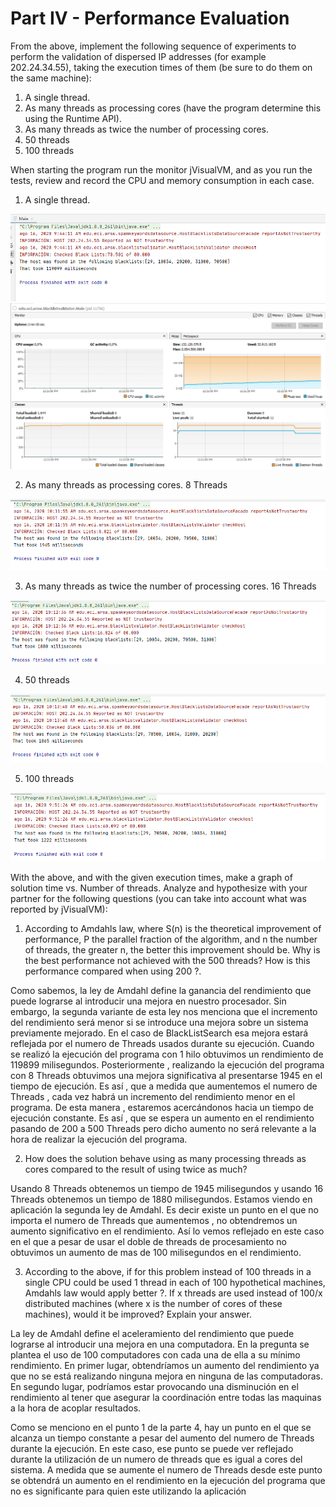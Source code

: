 # Part IV - Performance Evaluation 
From the above, implement the following sequence of experiments to perform the validation of dispersed IP addresses (for example 202.24.34.55), taking the execution times of them (be sure to do them on the same machine):
1. A single thread. 
2. As many threads as processing cores (have the program determine this using the Runtime API). 
3. As many threads as twice the number of processing cores. 
4. 50 threads 
5. 100 threads

When starting the program run the monitor jVisualVM, and as you run the tests, review and record the CPU and memory consumption in each case.

1. A single thread. 

![](img/thread1.png)
![](img/cpu1.PNG)


2. As many threads as processing cores. 8 Threads

![](img/thread2.png)

3. As many threads as twice the number of processing cores. 16 Threads

![](img/thread3.png)

4. 50 threads 

![](img/thread4.png)

5. 100 threads

![](img/thread5.png)

With the above, and with the given execution times, make a graph of solution time vs. Number of threads. Analyze and hypothesize with your partner for the following questions (you can take into account what was reported by jVisualVM):

1. According to Amdahls law, where S(n) is the theoretical improvement of performance, P the parallel fraction of the algorithm, and n the number of threads, the greater n, the better this improvement should be. Why is the best performance not achieved with the 500 threads? How is this performance compared when using 200 ?.

Como sabemos, la ley de Amdahl define la ganancia del rendimiento que puede lograrse al introducir una mejora en nuestro procesador. Sin embargo, la segunda variante de esta ley nos menciona que el incremento del rendimiento será menor si se introduce una mejora sobre un sistema previamente mejorado.  En el caso de BlackListSearch esa mejora estará reflejada por el numero de Threads usados durante su ejecución.
Cuando se realizó la ejecución del programa con 1 hilo obtuvimos un rendimiento de 119899 milisegundos. Posteriormente , realizando la ejecución del programa con 8 Threads obtuvimos una mejora significativa al presentarse 1945 en el tiempo de ejecución. Es así , que a medida que aumentemos el numero de Threads , cada vez habrá un incremento del rendimiento menor en el programa. De esta manera , estaremos acercándonos hacia un tiempo de ejecución constante. Es así , que se espera un aumento en el rendimiento pasando de 200 a 500 Threads pero dicho aumento no será relevante a la hora de realizar la ejecución del programa.

2. How does the solution behave using as many processing threads as cores compared to the result of using twice as much?

Usando 8 Threads obtenemos un tiempo de 1945 milisegundos y usando 16 Threads obtenemos un tiempo de 1880 milisegundos. Estamos viendo en aplicación la segunda ley de Amdahl. Es decir  existe un punto en el que no importa el numero de Threads que aumentemos , no obtendremos un aumento significativo en el rendimiento. Así lo vemos reflejado en este caso en el que a pesar de usar el doble de threads de procesamiento no obtuvimos un aumento de mas de 100 milisegundos en el rendimiento.

3. According to the above, if for this problem instead of 100 threads in a single CPU could be used 1 thread in each of 100 hypothetical machines, Amdahls law would apply better ?. If x threads are used instead of 100/x distributed machines (where x is the number of cores of these machines), would it be improved? Explain your answer.

La ley de Amdahl define el aceleramiento del rendimiento que puede lograrse al introducir una mejora en una computadora. En la pregunta se plantea el uso de 100 computadores con cada una de ella a su mínimo rendimiento. En primer lugar, obtendríamos un aumento del rendimiento ya que no se está realizando ninguna mejora en ninguna de las computadoras. En segundo lugar, podríamos estar provocando una disminución en el rendimiento al tener que asegurar la coordinación entre todas las maquinas a la hora de acoplar resultados.

Como se menciono en el punto 1 de la parte 4, hay un punto en el que se alcanza un tiempo constante a pesar del aumento del numero de Threads durante la ejecución. En este caso, ese punto se puede ver reflejado durante la utilización de un numero de threads que es igual a cores del sistema. A medida que se aumente el numero de Threads desde este punto se obtendrá un aumento en el rendimiento en la ejecución del programa que no es significante para quien este utilizando la aplicación 



